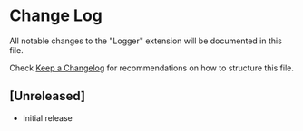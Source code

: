 # Change Log

All notable changes to the "Logger" extension will be documented in this file.

Check [Keep a Changelog](http://keepachangelog.com/) for recommendations on how to structure this file.

## [Unreleased]

- Initial release